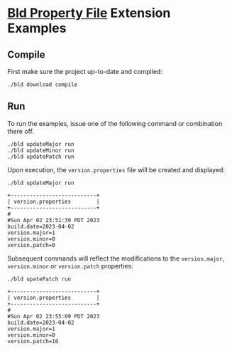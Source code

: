 # [Bld Property File](https://github.com/rife2/bld-property-file) Extension Examples

## Compile

First make sure the project up-to-date and compiled:

```shell
./bld download compile
```
## Run

To run the examples, issue one of the following command or combination there off.

```shell
./bld updateMajor run
./bld updateMinor run
./bld updatePatch run
```
Upon execution, the `version.properties` file will be created and displayed:

```shell
./bld updateMajor run
```

```shell
+---------------------------+
| version.properties        |
+---------------------------+
#
#Sun Apr 02 23:51:39 PDT 2023
build.date=2023-04-02
version.major=1
version.minor=0
version.patch=0
```

Subsequent commands will reflect the modifications to the
`version.major`, `version.minor` or `version.patch` properties:

```shell
./bld upatePatch run
```

```shell
+---------------------------+
| version.properties        |
+---------------------------+
#
#Sun Apr 02 23:55:09 PDT 2023
build.date=2023-04-02
version.major=1
version.minor=0
version.patch=10
```
